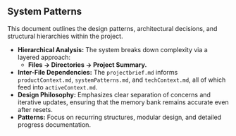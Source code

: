## System Patterns

This document outlines the design patterns, architectural decisions, and structural hierarchies within the project.

- **Hierarchical Analysis:** The system breaks down complexity via a layered approach:
  - **Files → Directories → Project Summary.**
- **Inter-File Dependencies:** The `projectbrief.md` informs `productContext.md`, `systemPatterns.md`, and `techContext.md`, all of which feed into `activeContext.md`.
- **Design Philosophy:** Emphasizes clear separation of concerns and iterative updates, ensuring that the memory bank remains accurate even after resets.
- **Patterns:** Focus on recurring structures, modular design, and detailed progress documentation.